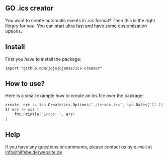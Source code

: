 ## GO .ics creator
You want to create automatic events in .ics format? Then this is the right library for you. You can start ultra fast and have some customization options.

## Install
First you have to install the package:

```console
import "github.com/jojojojonas/ics-creator"
```

## How to use?
Here is a small example how to create an ics file over the package:

```go
create, err := ‌ics.Create(ics.Options{"./termin.ics", ics.Dates{"11.11.2020", "23:15:00"}, ics.Dates{"11.11.2020", "23:45:00"}, "Updates Hilfe bei der Website", "Get some updates done!"})
If err != nil {
	fmt.Println("Error: ", err)
}
```

## Help
If you have any questions or comments, please contact us by e-mail at [info@hilfebeiderwebsite.de](mailto:info@hilfebeiderwebsite.de)